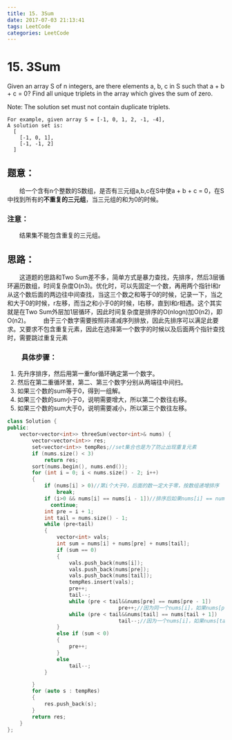 ```yaml
---
title: 15. 3Sum
date: 2017-07-03 21:13:41
tags: LeetCode
categories: LeetCode
---
```


# 15. 3Sum

Given an array S of n integers, are there elements a, b, c in S such that a + b + c = 0? Find all unique triplets in the array which gives the sum of zero.

Note: The solution set must not contain duplicate triplets.

```
For example, given array S = [-1, 0, 1, 2, -1, -4],
A solution set is:
  [
    [-1, 0, 1],
    [-1, -1, 2]
  ]
```

<!-- more-->

## 题意：

　　给一个含有n个整数的S数组，是否有三元组a,b,c在S中使a + b + c = 0，在S中找到所有的**不重复的三元组**，当三元组的和为0的时候。

### 注意：

　　结果集不能包含重复的三元组。

## 思路：

　　这道题的思路和Two Sum差不多，简单方式是暴力查找，先排序，然后3层循环遍历数组，时间复杂度O(n3)。优化时，可以先固定一个数，再用两个指针l和r从这个数后面的两边往中间查找，当这三个数之和等于0的时候，记录一下，当之和大于0的时候，r左移，而当之和小于0的时候，l右移，直到l和r相遇。这个其实就是在Two Sum外层加1层循环，因此时间复杂度是排序的O(nlogn)加O(n2)，即O(n2)。
　　由于三个数字需要按照非递减序列排放，因此先排序可以满足此要求。又要求不包含重复元素，因此在选择第一个数字的时候以及后面两个指针查找时，需要跳过重复元素

### 　　具体步骤：

1. 先升序排序，然后用第一重for循环确定第一个数字。
2. 然后在第二重循环里，第二、第三个数字分别从两端往中间扫。
3. 如果三个数的sum等于0，得到一组解。
4. 如果三个数的sum小于0，说明需要增大，所以第二个数往右移。
5. 如果三个数的sum大于0，说明需要减小，所以第三个数往左移。

```c++
class Solution {
public:
	vector<vector<int>> threeSum(vector<int>& nums) {
		vector<vector<int>> res;
		set<vector<int>> tempRes;//set集合也是为了防止出现重复元素
		if (nums.size() < 3)
			return res;
		sort(nums.begin(), nums.end());
		for (int i = 0; i < nums.size() - 2; i++)
		{
			if (nums[i] > 0)//第i个大于0，后面的数一定大于零，按数组递增排序
				break;
			if (i>0 && nums[i] == nums[i - 1])//排序后如果nums[i] == nums[i - 1]，肯定会出现和前一个i重复的三元组
              continue;
			int pre = i + 1;
			int tail = nums.size() - 1;
			while (pre<tail)
			{
				vector<int> vals;
				int sum = nums[i] + nums[pre] + nums[tail];
				if (sum == 0)
				{
					vals.push_back(nums[i]);
					vals.push_back(nums[pre]);
					vals.push_back(nums[tail]);
					tempRes.insert(vals);
					pre++;
					tail--;
					while (pre < tail&&nums[pre] == nums[pre - 1])
                      				pre++;//因为同一个nums[i]，如果nums[pre] == nums[pre - 1],则取出来的三元组肯定是重复的，所以直接把pre向后移动，然后再计算
					while (pre < tail&&nums[tail] == nums[tail + 1]) 
                      				tail--;//因为一个nums[i]，如果nums[tail] == nums[tail + 1],则取出来的三元组肯定是重复的，所以直接把tail向前移动，然后再计算
				}
				else if (sum < 0)
				{
					pre++;
				}
				else
					tail--;
			}

		}
		for (auto s : tempRes)
		{
			res.push_back(s);
		}
		return res;
	}
};
```

